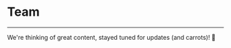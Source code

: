 # Team

---
We're thinking of great content, stayed tuned for updates (and carrots)! :rabbit:







